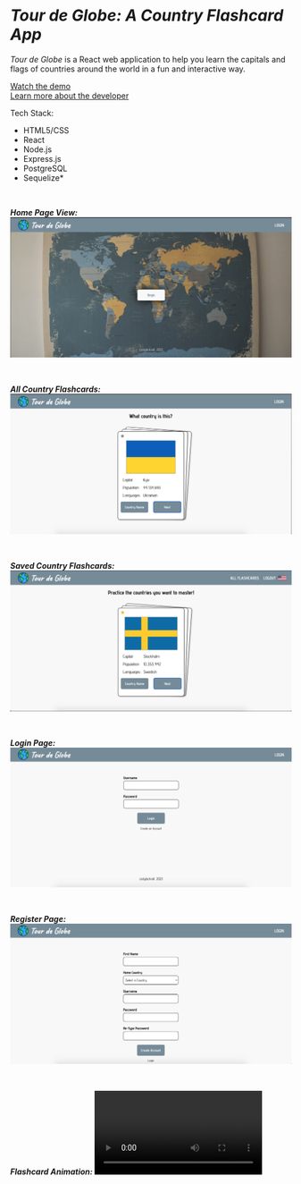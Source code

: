 # *Tour de Globe: A Country Flashcard App*

*Tour de Globe* is a React web application to help you learn the capitals and flags of countries around the world in a fun and interactive way. 

[Watch the demo](https://www.loom.com/share/407a2b8fbcab4713a93d3a2ba11fac7f?sid=6e096e36-0125-4fac-8605-ebc3573edf00)
<br>
[Learn more about the developer](https://www.linkedin.com/in/codyfackrell/)


Tech Stack:
* HTML5/CSS
* React
* Node.js
* Express.js
* PostgreSQL
* Sequelize*

<br>

***Home Page View:***
![HomePage](app_screenshots/HomePage.png) 

<br>

***All Country Flashcards:***
![Flashcards](app_screenshots/Flashcards.png) 

<br>

***Saved Country Flashcards:***
![SavedCountry](app_screenshots/SavedCountries.png) 

<br>

***Login Page:***
![Login](app_screenshots/Login.png) 

<br>

***Register Page:***
![Register](app_screenshots/Register.png) 

<br>

***Flashcard Animation:***
![flashcard-animation](app_screenshots/falshcard-animation.mp4) 
